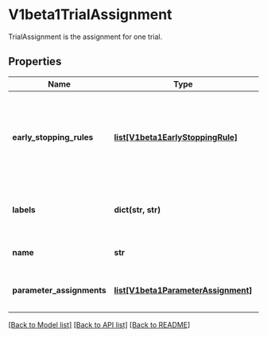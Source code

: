 # V1beta1TrialAssignment

TrialAssignment is the assignment for one trial.
## Properties
Name | Type | Description | Notes
------------ | ------------- | ------------- | -------------
**early_stopping_rules** | [**list[V1beta1EarlyStoppingRule]**](V1beta1EarlyStoppingRule.md) | Rules for early stopping techniques Contains rule name, value and comparison type | [optional] 
**labels** | **dict(str, str)** | Suggestion label metadata to attach to Trial job | [optional] 
**name** | **str** | Name of the suggestion | [optional] 
**parameter_assignments** | [**list[V1beta1ParameterAssignment]**](V1beta1ParameterAssignment.md) | Suggestion results with Trial parameters | [optional] 

[[Back to Model list]](../README.md#documentation-for-models) [[Back to API list]](../README.md#documentation-for-api-endpoints) [[Back to README]](../README.md)


